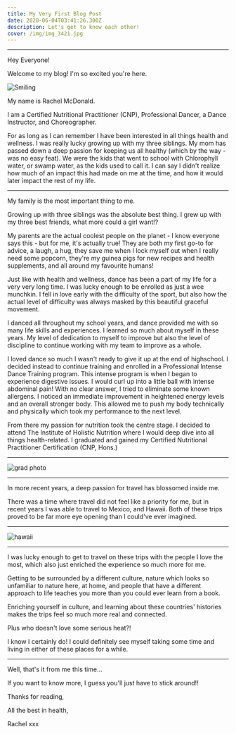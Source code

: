 ```yaml
---
title: My Very First Blog Post
date: 2020-06-04T03:41:26.300Z
description: Let's get to know each other!
cover: /img/img_3421.jpg
---
```

- - -

Hey Everyone!

Welcome to my blog!
I'm so excited you're here.



![Smiling](/img/img_3961.jpg)



My name is Rachel McDonald.

I am a Certified Nutritional Practitioner (CNP), Professional Dancer, a Dance Instructor, and Choreographer. 



For as long as I can remember I have been interested in all things health and wellness. I was really lucky growing up with my three siblings. My mom has passed down a deep passion for keeping us all healthy (which by the way - was no easy feat). We were the kids that went to school with Chlorophyll water, or swamp water, as the kids used to call it. I can say I didn't realize how much of an impact this had made on me at the time, and how it would later impact the rest of my life.



---



My family is the most important thing to me. 

Growing up with three siblings was the absolute best thing. I grew up with my three best friends, what more could a girl want!? 

My parents are the actual coolest people on the planet - I know everyone says this - but for me, it's actually true! They are both my first go-to for advice, a laugh, a hug, they save me when I lock myself out when I really need some popcorn, they're my guinea pigs for new recipes and health supplements, and all around my favourite humans! 

Just like with health and wellness, dance has been a part of my life for a very very long time. I was lucky enough to be enrolled as just a wee munchkin. I fell in love early with the difficulty of the sport, but also how the actual level of difficulty was always masked by this beautiful graceful movement. 

I danced all throughout my school years, and dance provided me with so many life skills and experiences. I learned so much about myself in these years. My level of dedication to myself to improve but also the level of discipline to continue working with my team to improve as a whole. 



I loved dance so much I wasn't ready to give it up at the end of highschool. I decided instead to continue training and enrolled in a Professional Intense Dance Training program. This intense program is when I began to experience digestive issues. I would curl up into a little ball with intense abdominal pain! With no clear answer, I tried to eliminate some known allergens. I noticed an immediate improvement in heightened energy levels and an overall stronger body. This allowed me to push my body technically and physically which took my performance to the next level.



From there my passion for nutrition took the centre stage. I decided to attend The Institute of Holistic Nutrition where I would deep dive into all things health-related. I graduated and gained my Certified Nutritional Practitioner Certification (CNP, Hons.)



- - -



![grad photo](/img/img_4103.jpg)



- - -



In more recent years, a deep passion for travel has blossomed inside me. 

There was a time where travel did not feel like a priority for me, but in recent years I was able to travel to Mexico, and Hawaii. Both of these trips proved to be far more eye opening than I could've ever imagined. 



- - -



![hawaii](/img/img_1930.jpg)



- - -



I was lucky enough to get to travel on these trips with the people I love the most, which also just enriched the experience so much more for me. 

Getting to be surrounded by a different culture, nature which looks so unfamiliar to nature here, at home, and people that have a different approach to life teaches you more than you could ever learn from a book. 

Enriching yourself in culture, and learning about these countries' histories makes the trips feel so much more real and connected. 

Plus who doesn't love some serious heat?!

I know I certainly do! I could definitely see myself taking some time and living in either of these places for a while.






- - -



Well, that's it from me this time...

If you want to know more, I guess you'll just have to stick around!!

Thanks for reading,

All the best in health,

Rachel xxx